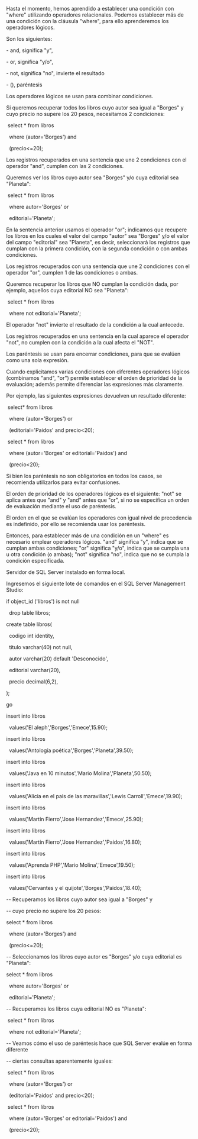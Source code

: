 Hasta el momento, hemos aprendido a establecer una condición con "where" utilizando operadores relacionales. Podemos establecer más de una condición con la cláusula "where", para ello aprenderemos los operadores lógicos.



Son los siguientes:



\- and, significa "y",

\- or, significa "y/o",

\- not, significa "no", invierte el resultado

\- (), paréntesis

Los operadores lógicos se usan para combinar condiciones.



Si queremos recuperar todos los libros cuyo autor sea igual a "Borges" y cuyo precio no supere los 20 pesos, necesitamos 2 condiciones:



&nbsp;select \* from libros

&nbsp; where (autor='Borges') and

&nbsp; (precio<=20);

Los registros recuperados en una sentencia que une 2 condiciones con el operador "and", cumplen con las 2 condiciones.



Queremos ver los libros cuyo autor sea "Borges" y/o cuya editorial sea "Planeta":



&nbsp;select \* from libros

&nbsp; where autor='Borges' or

&nbsp; editorial='Planeta';

En la sentencia anterior usamos el operador "or"; indicamos que recupere los libros en los cuales el valor del campo "autor" sea "Borges" y/o el valor del campo "editorial" sea "Planeta", es decir, seleccionará los registros que cumplan con la primera condición, con la segunda condición o con ambas condiciones.



Los registros recuperados con una sentencia que une 2 condiciones con el operador "or", cumplen 1 de las condiciones o ambas.



Queremos recuperar los libros que NO cumplan la condición dada, por ejemplo, aquellos cuya editorial NO sea "Planeta":



&nbsp;select \* from libros

&nbsp; where not editorial='Planeta';

El operador "not" invierte el resultado de la condición a la cual antecede.



Los registros recuperados en una sentencia en la cual aparece el operador "not", no cumplen con la condición a la cual afecta el "NOT".



Los paréntesis se usan para encerrar condiciones, para que se evalúen como una sola expresión.

Cuando explicitamos varias condiciones con diferentes operadores lógicos (combinamos "and", "or") permite establecer el orden de prioridad de la evaluación; además permite diferenciar las expresiones más claramente.



Por ejemplo, las siguientes expresiones devuelven un resultado diferente:



&nbsp;select\* from libros

&nbsp; where (autor='Borges') or

&nbsp; (editorial='Paidos' and precio<20);



&nbsp;select \* from libros

&nbsp; where (autor='Borges' or editorial='Paidos') and

&nbsp; (precio<20);

Si bien los paréntesis no son obligatorios en todos los casos, se recomienda utilizarlos para evitar confusiones.



El orden de prioridad de los operadores lógicos es el siguiente: "not" se aplica antes que "and" y "and" antes que "or", si no se especifica un orden de evaluación mediante el uso de paréntesis.

El orden en el que se evalúan los operadores con igual nivel de precedencia es indefinido, por ello se recomienda usar los paréntesis.



Entonces, para establecer más de una condición en un "where" es necesario emplear operadores lógicos. "and" significa "y", indica que se cumplan ambas condiciones; "or" significa "y/o", indica que se cumpla una u otra condición (o ambas); "not" significa "no", indica que no se cumpla la condición especificada.



Servidor de SQL Server instalado en forma local.

Ingresemos el siguiente lote de comandos en el SQL Server Management Studio:



if object\_id ('libros') is not null

&nbsp; drop table libros;



create table libros(

&nbsp; codigo int identity,

&nbsp; titulo varchar(40) not null,

&nbsp; autor varchar(20) default 'Desconocido',

&nbsp; editorial varchar(20),

&nbsp; precio decimal(6,2),

);



go



insert into libros

&nbsp; values('El aleph','Borges','Emece',15.90);

insert into libros

&nbsp; values('Antología poética','Borges','Planeta',39.50);

insert into libros

&nbsp; values('Java en 10 minutos','Mario Molina','Planeta',50.50);

insert into libros

&nbsp; values('Alicia en el pais de las maravillas','Lewis Carroll','Emece',19.90);

insert into libros

&nbsp; values('Martin Fierro','Jose Hernandez','Emece',25.90);

insert into libros

&nbsp; values('Martin Fierro','Jose Hernandez','Paidos',16.80);

insert into libros

&nbsp; values('Aprenda PHP','Mario Molina','Emece',19.50);

insert into libros

&nbsp; values('Cervantes y el quijote','Borges','Paidos',18.40);



-- Recuperamos los libros cuyo autor sea igual a "Borges" y 

-- cuyo precio no supere los 20 pesos:

select \* from libros

&nbsp; where (autor='Borges') and

&nbsp; (precio<=20);



-- Seleccionamos los libros cuyo autor es "Borges" y/o cuya editorial es "Planeta":

select \* from libros

&nbsp; where autor='Borges' or

&nbsp; editorial='Planeta';



-- Recuperamos los libros cuya editorial NO es "Planeta":

&nbsp;select \* from libros

&nbsp; where not editorial='Planeta';



-- Veamos cómo el uso de paréntesis hace que SQL Server evalúe en forma diferente

-- ciertas consultas aparentemente iguales:

&nbsp;select \* from libros

&nbsp; where (autor='Borges') or

&nbsp; (editorial='Paidos' and precio<20);



&nbsp;select \* from libros

&nbsp; where (autor='Borges' or editorial='Paidos') and

&nbsp; (precio<20);


